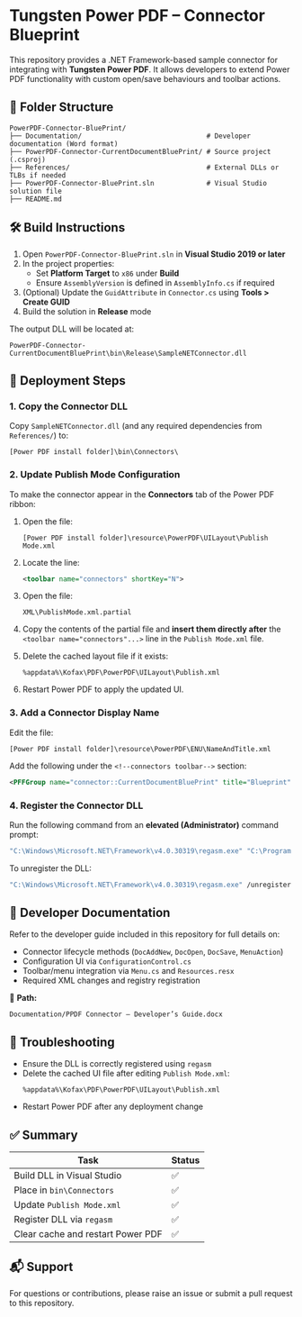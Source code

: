 # Tungsten Power PDF – Connector Blueprint

This repository provides a .NET Framework-based sample connector for integrating with **Tungsten Power PDF**. It allows developers to extend Power PDF functionality with custom open/save behaviours and toolbar actions.

## 📁 Folder Structure

```
PowerPDF-Connector-BluePrint/
├── Documentation/                               # Developer documentation (Word format)
├── PowerPDF-Connector-CurrentDocumentBluePrint/ # Source project (.csproj)
├── References/                                  # External DLLs or TLBs if needed
├── PowerPDF-Connector-BluePrint.sln             # Visual Studio solution file
├── README.md
```

## 🛠 Build Instructions

1. Open `PowerPDF-Connector-BluePrint.sln` in **Visual Studio 2019 or later**
2. In the project properties:
   - Set **Platform Target** to `x86` under **Build**
   - Ensure `AssemblyVersion` is defined in `AssemblyInfo.cs` if required
3. (Optional) Update the `GuidAttribute` in `Connector.cs` using **Tools > Create GUID**
4. Build the solution in **Release** mode

The output DLL will be located at:
```
PowerPDF-Connector-CurrentDocumentBluePrint\bin\Release\SampleNETConnector.dll
```

## 🚀 Deployment Steps

### 1. Copy the Connector DLL

Copy `SampleNETConnector.dll` (and any required dependencies from `References/`) to:
```
[Power PDF install folder]\bin\Connectors\
```

### 2. Update Publish Mode Configuration

To make the connector appear in the **Connectors** tab of the Power PDF ribbon:

1. Open the file:
   ```
   [Power PDF install folder]\resource\PowerPDF\UILayout\Publish Mode.xml
   ```
2. Locate the line:
   ```xml
   <toolbar name="connectors" shortKey="N">
   ```
3. Open the file:
   ```
   XML\PublishMode.xml.partial
   ```
4. Copy the contents of the partial file and **insert them directly after** the `<toolbar name="connectors"...>` line in the `Publish Mode.xml` file.

5. Delete the cached layout file if it exists:
   ```
   %appdata%\Kofax\PDF\PowerPDF\UILayout\Publish.xml
   ```

6. Restart Power PDF to apply the updated UI.

### 3. Add a Connector Display Name

Edit the file:
```
[Power PDF install folder]\resource\PowerPDF\ENU\NameAndTitle.xml
```

Add the following under the `<!--connectors toolbar-->` section:
```xml
<PFFGroup name="connector::CurrentDocumentBluePrint" title="Blueprint" />
```

### 4. Register the Connector DLL

Run the following command from an **elevated (Administrator)** command prompt:

```cmd
"C:\Windows\Microsoft.NET\Framework\v4.0.30319\regasm.exe" "C:\Program Files (x86)\Kofax\Power PDF 51\bin\Connectors\SampleNETConnector.dll" /codebase
```

To unregister the DLL:
```cmd
"C:\Windows\Microsoft.NET\Framework\v4.0.30319\regasm.exe" /unregister "C:\Program Files (x86)\Kofax\Power PDF 51\bin\Connectors\SampleNETConnector.dll"
```

## 📄 Developer Documentation

Refer to the developer guide included in this repository for full details on:
- Connector lifecycle methods (`DocAddNew`, `DocOpen`, `DocSave`, `MenuAction`)
- Configuration UI via `ConfigurationControl.cs`
- Toolbar/menu integration via `Menu.cs` and `Resources.resx`
- Required XML changes and registry registration

📄 **Path:**
```
Documentation/PPDF Connector – Developer’s Guide.docx
```

## 🧹 Troubleshooting

- Ensure the DLL is correctly registered using `regasm`
- Delete the cached UI file after editing `Publish Mode.xml`:
  ```
  %appdata%\Kofax\PDF\PowerPDF\UILayout\Publish.xml
  ```
- Restart Power PDF after any deployment change

## ✅ Summary

| Task                              | Status |
|-----------------------------------|--------|
| Build DLL in Visual Studio        | ✅     |
| Place in `bin\Connectors`         | ✅     |
| Update `Publish Mode.xml`         | ✅     |
| Register DLL via `regasm`         | ✅     |
| Clear cache and restart Power PDF | ✅     |

## 📬 Support

For questions or contributions, please raise an issue or submit a pull request to this repository.